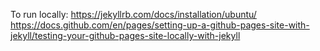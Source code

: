

To run locally:
https://jekyllrb.com/docs/installation/ubuntu/
https://docs.github.com/en/pages/setting-up-a-github-pages-site-with-jekyll/testing-your-github-pages-site-locally-with-jekyll